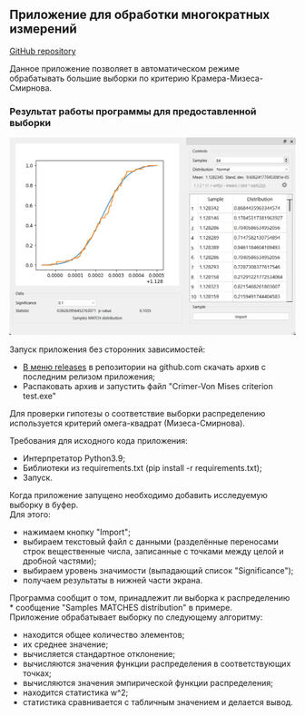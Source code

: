 ## Приложение для обработки многократных измерений
[GitHub repository](https://github.com/alexe-mgn/SampleDistributionTester)

Данное приложение позволяет в автоматическом режиме обрабатывать большие выборки
по критерию Крамера-Мизеса-Смирнова.

### Результат работы программы для предоставленной выборки
![image](tests/test.png)

Запуск приложения без сторонних зависимостей:
* [В меню releases](https://github.com/alexe-mgn/SampleDistributionTester/releases) в репозитории на github.com
скачать архив с последним релизом приложения;
* Распаковать архив и запустить файл "Crimer-Von Mises criterion test.exe"

Для проверки гипотезы о соответствие выборки распределению используется критерий омега-квадрат (Мизеса-Смирнова).  

Требования для исходного кода приложения:
* Интерпретатор Python3.9;
* Библиотеки из requirements.txt (pip install -r requirements.txt);
* Запуск.

Когда приложение запущено необходимо добавить исследуемую выборку в буфер.  
Для этого:
* нажимаем кнопку "Import";
* выбираем текстовый файл с данными
(разделённые переносами строк вещественные числа, записанные с точками между целой и дробной частями);
* выбираем уровень значимости (выпадающий список "Significance");
* получаем результаты в нижней части экрана.

Программа сообщит о том, принадлежит ли выборка к распределению * 
сообщение "Samples MATCHES distribution" в примере.  
Приложение обрабатывает выборку по следующему алгоритму:
* находится общее количество элементов; 
* их среднее значение;
* вычисляется стандартное отклонение;
* вычисляются значения функции распределения в соответствующих точках;
* вычисляются значения эмпирической функции распределения;
* находится статистика w^2;
* статистика сравнивается с табличным значением и делается вывод.
